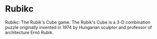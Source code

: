 # Rubikc
Rubikc: The Rubik's Cube game. The Rubik's Cube is a 3-D combination puzzle originally invented in 1974 by Hungarian sculptor and professor of architecture Ernő Rubik.

